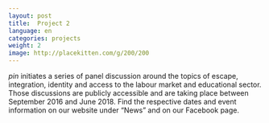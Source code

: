 ```yaml
---
layout: post
title:  Project 2
language: en
categories: projects
weight: 2
image: http://placekitten.com/g/200/200
---
```


*pin* initiates a series of panel discussion around the topics of escape, integration, identity and access to the labour market and educational sector. Those discussions are publicly accessible and are taking place between September 2016 and June 2018. Find the respective dates and event information on our website under “News” and on our Facebook page. 

